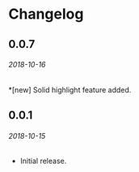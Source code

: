 # Changelog

## 0.0.7
###### 2018-10-16
*[new] Solid highlight feature added.

## 0.0.1
###### 2018-10-15
* Initial release.
